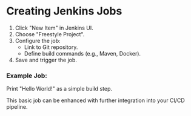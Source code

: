 # Creating Jenkins Jobs

1. Click "New Item" in Jenkins UI.
2. Choose "Freestyle Project".
3. Configure the job:
   - Link to Git repository.
   - Define build commands (e.g., Maven, Docker).
4. Save and trigger the job.

### Example Job:
Print "Hello World!" as a simple build step.

This basic job can be enhanced with further integration into your CI/CD pipeline.
